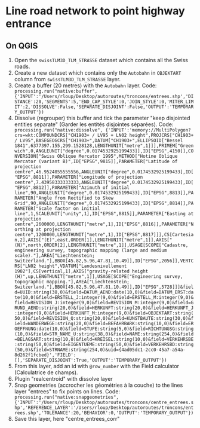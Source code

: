 # Line road network to point highway entrance

## On QGIS

1. Open the ```swissTLM3D_TLM_STRASSE``` dataset which contains all the Swiss roads.
2. Create a new dataset which contains only the ```Autobahn``` in ```OBJEKTART``` column from ```swissTLM3D_TLM_STRASSE``` layer.
3. Create a buffer (20 metres) with the ```Autobahn``` layer. Code: ` processing.run("native:buffer", {'INPUT':'/Users/rloup/Desktop/autoroutes/troncons/entrees.shp','DISTANCE':20,'SEGMENTS':5,'END_CAP_STYLE':0,'JOIN_STYLE':0,'MITER_LIMIT':2,'DISSOLVE':False,'SEPARATE_DISJOINT':False,'OUTPUT':'TEMPORARY_OUTPUT'})`
4. Dissolve (regrouper) this buffer and tick the parameter "keep disjointed entities separate" (Garder les entités disjointes séparées). Code: ` processing.run("native:dissolve", {'INPUT':'memory://MultiPolygon?crs=wkt:COMPOUNDCRS["CH1903+ / LV95 + LN02 height",PROJCRS["CH1903+ / LV95",BASEGEOGCRS["CH1903+",DATUM["CH1903+",ELLIPSOID["Bessel 1841",6377397.155,299.1528128,LENGTHUNIT["metre",1]]],PRIMEM["Greenwich",0,ANGLEUNIT["degree",0.0174532925199433]],ID["EPSG",4150]],CONVERSION["Swiss Oblique Mercator 1995",METHOD["Hotine Oblique Mercator (variant B)",ID["EPSG",9815]],PARAMETER["Latitude of projection centre",46.9524055555556,ANGLEUNIT["degree",0.0174532925199433],ID["EPSG",8811]],PARAMETER["Longitude of projection centre",7.43958333333333,ANGLEUNIT["degree",0.0174532925199433],ID["EPSG",8812]],PARAMETER["Azimuth of initial line",90,ANGLEUNIT["degree",0.0174532925199433],ID["EPSG",8813]],PARAMETER["Angle from Rectified to Skew Grid",90,ANGLEUNIT["degree",0.0174532925199433],ID["EPSG",8814]],PARAMETER["Scale factor on initial line",1,SCALEUNIT["unity",1],ID["EPSG",8815]],PARAMETER["Easting at projection centre",2600000,LENGTHUNIT["metre",1],ID["EPSG",8816]],PARAMETER["Northing at projection centre",1200000,LENGTHUNIT["metre",1],ID["EPSG",8817]]],CS[Cartesian,2],AXIS["(E)",east,ORDER[1],LENGTHUNIT["metre",1]],AXIS["(N)",north,ORDER[2],LENGTHUNIT["metre",1]],USAGE[SCOPE["Cadastre, engineering survey, topographic mapping (large and medium scale)."],AREA["Liechtenstein; Switzerland."],BBOX[45.82,5.96,47.81,10.49]],ID["EPSG",2056]],VERTCRS["LN02 height",VDATUM["Landesnivellement 1902"],CS[vertical,1],AXIS["gravity-related height (H)",up,LENGTHUNIT["metre",1]],USAGE[SCOPE["Engineering survey, topographic mapping."],AREA["Liechtenstein; Switzerland."],BBOX[45.82,5.96,47.81,10.49]],ID["EPSG",5728]]]&field=UUID:string(38,0)&field=DATUM_AEND:date(10,0)&field=DATUM_ERST:date(10,0)&field=ERSTELL_J:integer(9,0)&field=ERSTELL_M:integer(9,0)&field=REVISION_J:integer(9,0)&field=REVISION_M:integer(9,0)&field=GRUND_AEND:string(20,0)&field=HERKUNFT:string(20,0)&field=HERKUNFT_J:integer(9,0)&field=HERKUNFT_M:integer(9,0)&field=OBJEKTART:string(50,0)&field=REVISION_Q:string(20,0)&field=KUNSTBAUTE:string(30,0)&field=WANDERWEGE:string(20,0)&field=BEFAHRBARK:string(10,0)&field=EROEFFNUNG:date(10,0)&field=STUFE:string(5,0)&field=RICHTUNGSG:string(10,0)&field=STR_NAME_U:string(38,0)&field=NAME:string(254,0)&field=BELAGSART:string(10,0)&field=KREISEL:string(10,0)&field=VERKEHRSBE:string(50,0)&field=EIGENTUEME:string(50,0)&field=VERKEHRSBD:string(50,0)&field=STRNAME:string(254,0)&uid={4ad05dc1-2cc0-45a7-a54a-8d262f1fcbed}','FIELD':[],'SEPARATE_DISJOINT':True,'OUTPUT':'TEMPORARY_OUTPUT'})`
5. From this layer, add an id with ```@row_number``` with the Field calculator (Calculatrice de champs).
6. Plugin "realcentroid" with dissolve layer
7. Snap geometries (accrocher les géométries à la couche) to the lines layer "entrees" to fix points on lines. Code: ` processing.run("native:snapgeometries", {'INPUT':'/Users/rloup/Desktop/autoroutes/troncons/centre_entrees.shp','REFERENCE_LAYER':'/Users/rloup/Desktop/autoroutes/troncons/entrees.shp','TOLERANCE':20,'BEHAVIOR':0,'OUTPUT':'TEMPORARY_OUTPUT'})`
8. Save this layer, here "centre\_entrees\_corr"